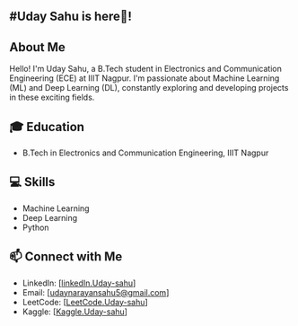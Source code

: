 <h2 align="left">#Uday Sahu is here👋! 


## About Me
Hello! I'm Uday Sahu, a B.Tech student in Electronics and Communication Engineering (ECE) at IIIT Nagpur. I'm passionate about Machine Learning (ML) and Deep Learning (DL), constantly exploring and developing projects in these exciting fields.

## 🎓 Education
- B.Tech in Electronics and Communication Engineering, IIIT Nagpur

## 💻 Skills
- Machine Learning
- Deep Learning
- Python

## 📫 Connect with Me
- LinkedIn: [[linkedIn.Uday-sahu](https://www.linkedin.com/in/uday-narayan-sahu-a12a7b23b/)]
- Email: [udaynarayansahu5@gmail.com]
- LeetCode: [[LeetCode.Uday-sahu](https://leetcode.com/u/uday5678/)]
- Kaggle: [[Kaggle.Uday-sahu](https://www.kaggle.com/udaynsahu)]
###
